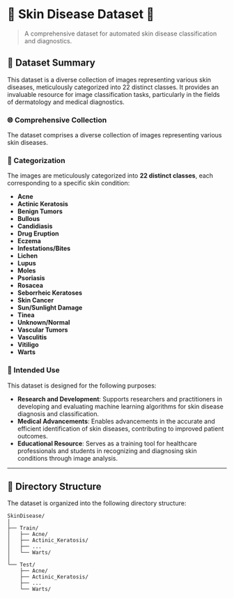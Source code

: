 # 🧴 Skin Disease Dataset 🧴

> A comprehensive dataset for automated skin disease classification and diagnostics.

## 📝 Dataset Summary

This dataset is a diverse collection of images representing various skin diseases, meticulously categorized into 22 distinct classes. It provides an invaluable resource for image classification tasks, particularly in the fields of dermatology and medical diagnostics.

### 🌐 Comprehensive Collection

The dataset comprises a diverse collection of images representing various skin diseases.

### 📂 Categorization

The images are meticulously categorized into **22 distinct classes**, each corresponding to a specific skin condition:

- **Acne**
- **Actinic Keratosis**
- **Benign Tumors**
- **Bullous**
- **Candidiasis**
- **Drug Eruption**
- **Eczema**
- **Infestations/Bites**
- **Lichen**
- **Lupus**
- **Moles**
- **Psoriasis**
- **Rosacea**
- **Seborrheic Keratoses**
- **Skin Cancer**
- **Sun/Sunlight Damage**
- **Tinea**
- **Unknown/Normal**
- **Vascular Tumors**
- **Vasculitis**
- **Vitiligo**
- **Warts**

### 🎯 Intended Use

This dataset is designed for the following purposes:

- **Research and Development**: Supports researchers and practitioners in developing and evaluating machine learning algorithms for skin disease diagnosis and classification.
- **Medical Advancements**: Enables advancements in the accurate and efficient identification of skin diseases, contributing to improved patient outcomes.
- **Educational Resource**: Serves as a training tool for healthcare professionals and students in recognizing and diagnosing skin conditions through image analysis.

---

## 📁 Directory Structure

The dataset is organized into the following directory structure:

```plaintext
SkinDisease/
│
├── Train/
│   ├── Acne/
│   ├── Actinic_Keratosis/
│   ├── ...
│   └── Warts/
│
└── Test/
    ├── Acne/
    ├── Actinic_Keratosis/
    ├── ...
    └── Warts/
```
